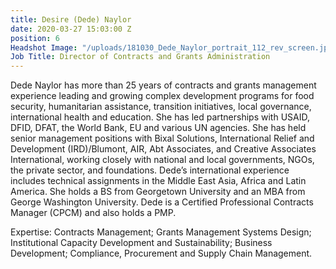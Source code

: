 ```yaml
---
title: Desire (Dede) Naylor
date: 2020-03-27 15:03:00 Z
position: 6
Headshot Image: "/uploads/181030_Dede_Naylor_portrait_112_rev_screen.jpg"
Job Title: Director of Contracts and Grants Administration
---
```


Dede Naylor has more than 25 years of contracts and grants management experience leading and growing complex development programs for food security, humanitarian assistance, transition initiatives,  local governance, international health and education.  She has led partnerships with USAID, DFID, DFAT, the World Bank, EU and various UN agencies.  She has held senior management positions with Bixal Solutions, International Relief and Development (IRD)/Blumont, AIR, Abt Associates, and Creative Associates International, working closely with national and local governments, NGOs, the private sector, and foundations. Dede’s international experience includes technical assignments in the Middle East Asia, Africa and Latin America. She holds a BS from Georgetown University and an MBA from George Washington University. Dede is a Certified Professional Contracts Manager  (CPCM) and also holds a PMP. 

Expertise: Contracts Management; Grants Management Systems Design; Institutional Capacity Development and Sustainability; Business Development; Compliance, Procurement and Supply Chain Management. 
